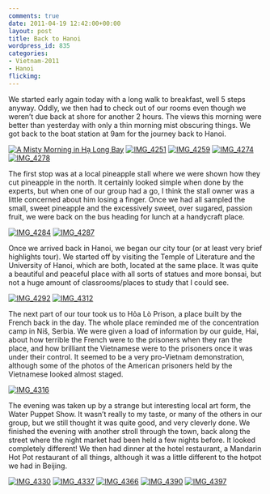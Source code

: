 ```yaml
---
comments: true
date: 2011-04-19 12:42:00+00:00
layout: post
title: Back to Hanoi
wordpress_id: 835
categories:
- Vietnam-2011
- Hanoi
flickimg: 
---
```


We started early again today with a long walk to breakfast, well 5 steps anyway. Oddly, we then had to check
out of our rooms even though we weren’t due back at shore for another 2 hours. The views this morning were
better than yesterday with only a thin morning mist obscuring things. We got back to the boat station at 9am
for the journey back to Hanoi.

[![A Misty Morning in Hạ Long Bay](http://travel.perry-online.me.uk/files/2011/04/IMG_4236_thumb.jpg)](http://travel.perry-online.me.uk/files/2011/04/IMG_4236.jpg) [![IMG_4251](http://travel.perry-online.me.uk/files/2011/04/IMG_4251_thumb.jpg)](http://travel.perry-online.me.uk/files/2011/04/IMG_4251.jpg) [![IMG_4259](http://travel.perry-online.me.uk/files/2011/04/IMG_4259_thumb.jpg)](http://travel.perry-online.me.uk/files/2011/04/IMG_4259.jpg) [![IMG_4274](http://travel.perry-online.me.uk/files/2011/04/IMG_4274_thumb.jpg)](http://travel.perry-online.me.uk/files/2011/04/IMG_4274.jpg) [![IMG_4278](http://travel.perry-online.me.uk/files/2011/04/IMG_4278_thumb.jpg)](http://travel.perry-online.me.uk/files/2011/04/IMG_4278.jpg)

The first stop was at a local pineapple stall where we were shown how they cut pineapple in the north. It certainly looked simple when done by the experts, but when one of our group had a go, I think the stall owner was a little concerned about him losing a finger. Once we had all sampled the small, sweet pineapple and the excessively sweet, over sugared, passion fruit, we were back on the bus heading for lunch at a handycraft place.

[![IMG_4284](http://travel.perry-online.me.uk/files/2011/04/IMG_4284_thumb.jpg)](http://travel.perry-online.me.uk/files/2011/04/IMG_4284.jpg) [![IMG_4287](http://travel.perry-online.me.uk/files/2011/04/IMG_4287_thumb.jpg)](http://travel.perry-online.me.uk/files/2011/04/IMG_4287.jpg)

Once we arrived back in Hanoi, we began our city tour (or at least very brief highlights tour). We started off by visiting the Temple of Literature and the University of Hanoi, which are both, located at the same place. It was quite a beautiful and peaceful place with all sorts of statues and more bonsai, but not a huge amount of classrooms/places to study that I could see.

[![IMG_4292](http://travel.perry-online.me.uk/files/2011/04/IMG_4292_thumb.jpg)](http://travel.perry-online.me.uk/files/2011/04/IMG_4292.jpg) [![IMG_4312](http://travel.perry-online.me.uk/files/2011/04/IMG_4312_thumb.jpg)](http://travel.perry-online.me.uk/files/2011/04/IMG_4312.jpg)

The next part of our tour took us to Hỏa Lò Prison, a place built by the French back in the day. The whole place reminded me of the concentration camp in Niš, Serbia. We were given a load of information by our guide, Hai, about how terrible the French were to the prisoners when they ran the place, and how brilliant the Vietnamese were to the prisoners once it was under their control. It seemed to be a very pro-Vietnam demonstration, although some of the photos of the American prisoners held by the Vietnamese looked almost staged.

[![IMG_4316](http://travel.perry-online.me.uk/files/2011/04/IMG_4316_thumb.jpg)](http://travel.perry-online.me.uk/files/2011/04/IMG_4316.jpg)

The evening was taken up by a strange but interesting local art form, the Water Puppet Show. It wasn’t really to my taste, or many of the others in our group, but we still thought it was quite good, and very cleverly done. We finished the evening with another stroll through the town, back along the street where the night market had been held a few nights before. It looked completely different! We then had dinner at the hotel restaurant, a Mandarin Hot Pot restaurant of all things, although it was a little different to the hotpot we had in Beijing.

[![IMG_4330](http://travel.perry-online.me.uk/files/2011/04/IMG_4330_thumb.jpg)](http://travel.perry-online.me.uk/files/2011/04/IMG_4330.jpg) [![IMG_4337](http://travel.perry-online.me.uk/files/2011/04/IMG_4337_thumb.jpg)](http://travel.perry-online.me.uk/files/2011/04/IMG_4337.jpg) [![IMG_4366](http://travel.perry-online.me.uk/files/2011/04/IMG_4366_thumb.jpg)](http://travel.perry-online.me.uk/files/2011/04/IMG_4366.jpg) [![IMG_4390](http://travel.perry-online.me.uk/files/2011/04/IMG_4390_thumb.jpg)](http://travel.perry-online.me.uk/files/2011/04/IMG_4390.jpg) [![IMG_4397](http://travel.perry-online.me.uk/files/2011/04/IMG_4397_thumb.jpg)](http://travel.perry-online.me.uk/files/2011/04/IMG_4397.jpg)
